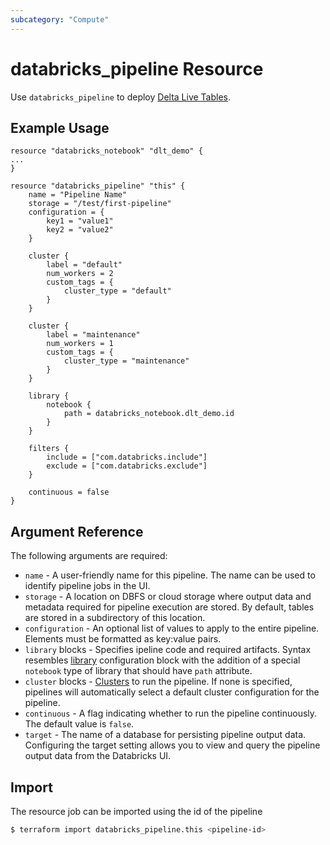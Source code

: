 ```yaml
---
subcategory: "Compute"
---
```

# databricks_pipeline Resource

Use `databricks_pipeline` to deploy [Delta Live Tables](https://docs.databricks.com/data-engineering/delta-live-tables/index.html). 

## Example Usage

```hcl
resource "databricks_notebook" "dlt_demo" {
...
}

resource "databricks_pipeline" "this" {
    name = "Pipeline Name"
    storage = "/test/first-pipeline"
    configuration = {
        key1 = "value1"
        key2 = "value2"
    }

    cluster {
        label = "default"
        num_workers = 2
        custom_tags = {
            cluster_type = "default"
        }
    }

    cluster {
        label = "maintenance"
        num_workers = 1
        custom_tags = {
            cluster_type = "maintenance"
        }
    }

    library {
        notebook {
            path = databricks_notebook.dlt_demo.id
        }
    }

    filters {
        include = ["com.databricks.include"]
        exclude = ["com.databricks.exclude"]
    }

    continuous = false
}
```

## Argument Reference

The following arguments are required:

* `name` - A user-friendly name for this pipeline. The name can be used to identify pipeline jobs in the UI.
* `storage` - A location on DBFS or cloud storage where output data and metadata required for pipeline execution are stored. By default, tables are stored in a subdirectory of this location.
* `configuration` - An optional list of values to apply to the entire pipeline. Elements must be formatted as key:value pairs.
* `library` blocks - Specifies ipeline code and required artifacts. Syntax resembles [library](cluster.md#library-configuration-block) configuration block with the addition of a special `notebook` type of library that should have `path` attribute.
* `cluster` blocks - [Clusters](cluster.md) to run the pipeline. If none is specified, pipelines will automatically select a default cluster configuration for the pipeline.
* `continuous` - A flag indicating whether to run the pipeline continuously. The default value is `false`.
* `target` - The name of a database for persisting pipeline output data. Configuring the target setting allows you to view and query the pipeline output data from the Databricks UI.

## Import

The resource job can be imported using the id of the pipeline

```bash
$ terraform import databricks_pipeline.this <pipeline-id>
```
